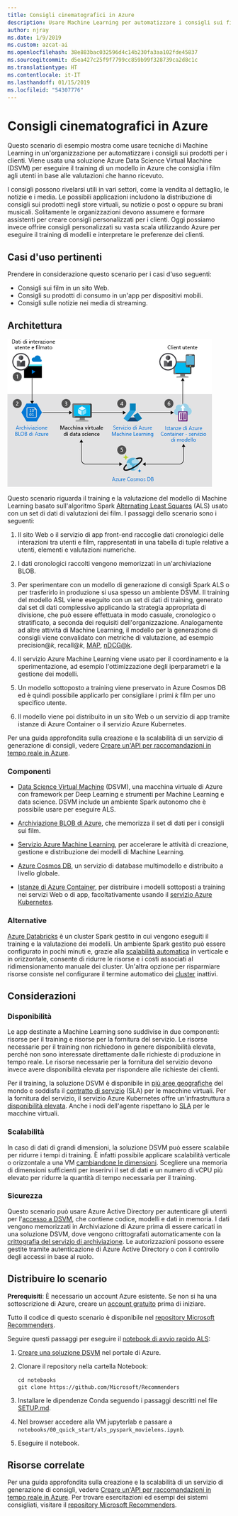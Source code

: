 ```yaml
---
title: Consigli cinematografici in Azure
description: Usare Machine Learning per automatizzare i consigli sui film, sui prodotti e di altro tipo, usando Machine Learning e Azure Data Science Virtual Machine (DSVM) per eseguire il training di un modello in Azure.
author: njray
ms.date: 1/9/2019
ms.custom: azcat-ai
ms.openlocfilehash: 38e883bac032596d4c14b230fa3aa102fde45837
ms.sourcegitcommit: d5ea427c25f9f7799cc859b99f328739ca2d8c1c
ms.translationtype: HT
ms.contentlocale: it-IT
ms.lasthandoff: 01/15/2019
ms.locfileid: "54307776"
---
```

# <a name="movie-recommendations-on-azure"></a>Consigli cinematografici in Azure

Questo scenario di esempio mostra come usare tecniche di Machine Learning in un'organizzazione per automatizzare i consigli sui prodotti per i clienti. Viene usata una soluzione Azure Data Science Virtual Machine (DSVM) per eseguire il training di un modello in Azure che consiglia i film agli utenti in base alle valutazioni che hanno ricevuto.

I consigli possono rivelarsi utili in vari settori, come la vendita al dettaglio, le notizie e i media. Le possibili applicazioni includono la distribuzione di consigli sui prodotti negli store virtuali, su notizie o post o oppure su brani musicali. Solitamente le organizzazioni devono assumere e formare assistenti per creare consigli personalizzati per i clienti. Oggi possiamo invece offrire consigli personalizzati su vasta scala utilizzando Azure per eseguire il training di modelli e interpretare le preferenze dei clienti.

## <a name="relevant-use-cases"></a>Casi d'uso pertinenti

Prendere in considerazione questo scenario per i casi d'uso seguenti:

* Consigli sui film in un sito Web.
* Consigli su prodotti di consumo in un'app per dispositivi mobili.
* Consigli sulle notizie nei media di streaming.

## <a name="architecture"></a>Architettura

![Architettura di un modello di Machine Learning per il training di raccomandazioni per film][architecture]

Questo scenario riguarda il training e la valutazione del modello di Machine Learning basato sull'algoritmo Spark [Alternating Least Squares][als] (ALS) usato con un set di dati di valutazioni dei film. I passaggi dello scenario sono i seguenti:

1. Il sito Web o il servizio di app front-end raccoglie dati cronologici delle interazioni tra utenti e film, rappresentati in una tabella di tuple relative a utenti, elementi e valutazioni numeriche.

2. I dati cronologici raccolti vengono memorizzati in un'archiviazione BLOB.

3. Per sperimentare con un modello di generazione di consigli Spark ALS o per trasferirlo in produzione si usa spesso un ambiente DSVM. Il training del modello ASL viene eseguito con un set di dati di training, generato dal set di dati complessivo applicando la strategia appropriata di divisione, che può essere effettuata in modo casuale, cronologico o stratificato, a seconda dei requisiti dell'organizzazione. Analogamente ad altre attività di Machine Learning, il modello per la generazione di consigli viene convalidato con metriche di valutazione, ad esempio precision\@*k*, recall\@*k*, [MAP][map], [nDCG\@k][ndcg].

4. Il servizio Azure Machine Learning viene usato per il coordinamento e la sperimentazione, ad esempio l'ottimizzazione degli iperparametri e la gestione dei modelli.

5. Un modello sottoposto a training viene preservato in Azure Cosmos DB ed è quindi possibile applicarlo per consigliare i primi *k* film per uno specifico utente.

6. Il modello viene poi distribuito in un sito Web o un servizio di app tramite istanze di Azure Container o il servizio Azure Kubernetes.

Per una guida approfondita sulla creazione e la scalabilità di un servizio di generazione di consigli, vedere [Creare un'API per raccomandazioni in tempo reale in Azure][ref-arch].

### <a name="components"></a>Componenti

* [Data Science Virtual Machine][dsvm] (DSVM), una macchina virtuale di Azure con framework per Deep Learning e strumenti per Machine Learning e data science. DSVM include un ambiente Spark autonomo che è possibile usare per eseguire ALS.

* [Archiviazione BLOB di Azure][blob], che memorizza il set di dati per i consigli sui film.

* [Servizio Azure Machine Learning][mls], per accelerare le attività di creazione, gestione e distribuzione dei modelli di Machine Learning.

* [Azure Cosmos DB][cosmosdb], un servizio di database multimodello e distribuito a livello globale.

* [Istanze di Azure Container][aci], per distribuire i modelli sottoposti a training nei servizi Web o di app, facoltativamente usando il [servizio Azure Kubernetes][aks].

### <a name="alternatives"></a>Alternative

[Azure Databricks][databricks] è un cluster Spark gestito in cui vengono eseguiti il training e la valutazione dei modelli. Un ambiente Spark gestito può essere configurato in pochi minuti e, grazie alla [scalabilità automatica][autoscale] in verticale e in orizzontale, consente di ridurre le risorse e i costi associati al ridimensionamento manuale dei cluster. Un'altra opzione per risparmiare risorse consiste nel configurare il termine automatico dei [cluster][clusters] inattivi.

## <a name="considerations"></a>Considerazioni

### <a name="availability"></a>Disponibilità

Le app destinate a Machine Learning sono suddivise in due componenti: risorse per il training e risorse per la fornitura del servizio. Le risorse necessarie per il training non richiedono in genere disponibilità elevata, perché non sono interessate direttamente dalle richieste di produzione in tempo reale. Le risorse necessarie per la fornitura del servizio devono invece avere disponibilità elevata per rispondere alle richieste dei clienti.

Per il training, la soluzione DSVM è disponibile in [più aree geografiche][regions] del mondo e soddisfa il [contratto di servizio][sla] (SLA) per le macchine virtuali. Per la fornitura del servizio, il servizio Azure Kubernetes offre un'infrastruttura a [disponibilità elevata][ha]. Anche i nodi dell'agente rispettano lo [SLA][sla-aks] per le macchine virtuali.

### <a name="scalability"></a>Scalabilità

In caso di dati di grandi dimensioni, la soluzione DSVM può essere scalabile per ridurre i tempi di training. È infatti possibile applicare scalabilità verticale o orizzontale a una VM [cambiandone le dimensioni][vm-size]. Scegliere una memoria di dimensioni sufficienti per inserirvi il set di dati e un numero di vCPU più elevato per ridurre la quantità di tempo necessaria per il training.

### <a name="security"></a>Sicurezza

Questo scenario può usare Azure Active Directory per autenticare gli utenti per l'[accesso a DSVM][dsvm-id], che contiene codice, modelli e dati in memoria. I dati vengono memorizzati in Archiviazione di Azure prima di essere caricati in una soluzione DSVM, dove vengono crittografati automaticamente con la [crittografia del servizio di archiviazione][storage-security]. Le autorizzazioni possono essere gestite tramite autenticazione di Azure Active Directory o con il controllo degli accessi in base al ruolo.

## <a name="deploy-this-scenario"></a>Distribuire lo scenario

**Prerequisiti**: È necessario un account Azure esistente. Se non si ha una sottoscrizione di Azure, creare un [account gratuito][free] prima di iniziare.

Tutto il codice di questo scenario è disponibile nel [repository Microsoft Recommenders][github].

Seguire questi passaggi per eseguire il [notebook di avvio rapido ALS][notebook]:

1. [Creare una soluzione DSVM][dsvm-ubuntu] nel portale di Azure.

2. Clonare il repository nella cartella Notebook:

    ```shell
    cd notebooks
    git clone https://github.com/Microsoft/Recommenders
    ```

3. Installare le dipendenze Conda seguendo i passaggi descritti nel file [SETUP.md][setup].

4. Nel browser accedere alla VM jupyterlab e passare a `notebooks/00_quick_start/als_pyspark_movielens.ipynb`.

5. Eseguire il notebook.

## <a name="related-resources"></a>Risorse correlate

Per una guida approfondita sulla creazione e la scalabilità di un servizio di generazione di consigli, vedere [Creare un'API per raccomandazioni in tempo reale in Azure][ref-arch]. Per trovare esercitazioni ed esempi dei sistemi consigliati, visitare il [repository Microsoft Recommenders][github].

[architecture]: ./media/architecture-movie-recommender.png
[aci]: /azure/container-instances/container-instances-overview
[aad]: /azure/active-directory-b2c/active-directory-b2c-overview
[aks]: /azure/aks/intro-kubernetes
[als]: https://spark.apache.org/docs/latest/ml-collaborative-filtering.html
[autoscale]: https://docs.azuredatabricks.net/user-guide/clusters/sizing.html#autoscaling
[blob]: /azure/storage/blobs/storage-blobs-introduction
[clusters]: https://docs.azuredatabricks.net/user-guide/clusters/configure.html
[cosmosdb]: /azure/cosmos-db/introduction
[databricks]: /azure/azure-databricks/what-is-azure-databricks
[dsvm]: /azure/machine-learning/data-science-virtual-machine/overview
[dsvm-id]: /azure/machine-learning/data-science-virtual-machine/dsvm-common-identity
[dsvm-ubuntu]: /azure/machine-learning/data-science-virtual-machine/dsvm-ubuntu-intro
[free]: https://azure.microsoft.com/free/?WT.mc_id=A261C142F
[github]: https://github.com/Microsoft/Recommenders
[ha]: /azure/aks/container-service-quotas
[map]: https://en.wikipedia.org/wiki/Evaluation_measures_(information_retrieval)
[mls]: /azure/machine-learning/service/
[n-tier]: /azure/architecture/reference-architectures/n-tier/n-tier-cassandra
[ndcg]: https://en.wikipedia.org/wiki/Discounted_cumulative_gain
[notebook]: https://github.com/Microsoft/Recommenders/notebooks/00_quick_start/als_pyspark_movielens.ipynb
[ref-arch]: /azure/architecture/reference-architectures/ai/real-time-recommendation
[regions]: https://azure.microsoft.com/en-us/global-infrastructure/services/?products=virtual-machines&regions=all
[resiliency]: /azure/architecture/resiliency/
[sec-docs]: /azure/security/
[setup]: https://github.com/Microsoft/Recommenders/blob/master/SETUP.md%60
[sla]: https://azure.microsoft.com/en-us/support/legal/sla/virtual-machines/v1_8/
[sla-aks]: https://azure.microsoft.com/en-us/support/legal/sla/kubernetes-service/v1_0/
[storage-security]: /azure/storage/common/storage-service-encryption
[vm-size]: /azure/virtual-machines/virtual-machines-linux-change-vm-size

